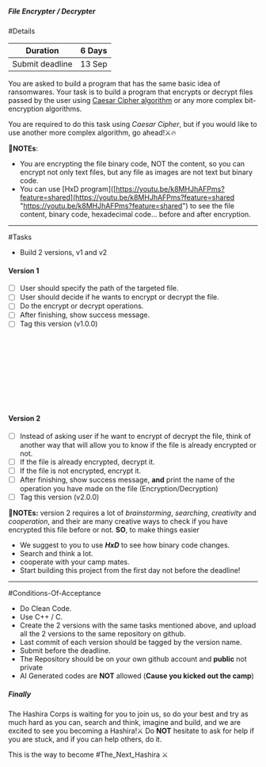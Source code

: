 ##### File Encrypter / Decrypter

#Details

| Duration        | 6 Days |
| --------------- | ------ |
| Submit deadline | 13 Sep |

You are asked to build a program that has the same basic idea of ransomwares. 
Your task is to build a program that encrypts or decrypt files passed by the user using [Caesar Cipher algorithm](https://en.wikipedia.org/wiki/Caesar_cipher) or any more complex bit-encryption algorithms.

You are required to do this task using *Caesar Cipher*, but if you would like to use another more complex algorithm, go ahead!⚔️🔥

**🚨NOTEs**: 
- You are encrypting the file binary code, NOT the content, so you can encrypt not only text files, but any file as images are not text but binary code.
- You can use [HxD program]([https://youtu.be/k8MHJhAFPms?feature=shared](https://youtu.be/k8MHJhAFPms?feature=shared "https://youtu.be/k8MHJhAFPms?feature=shared") to see the file content, binary code, hexadecimal code... before and after encryption.

---------

#Tasks
- Build 2 versions, v1 and v2
#### Version 1
- [ ] User should specify the path of the targeted file.
- [ ] User should decide if he wants to encrypt or decrypt the file.
- [ ] Do the encrypt or decrypt operations.
- [ ] After finishing, show success message.
- [ ] Tag this version (v1.0.0)
<br><br><br><br><br><br><br><br><br><br>
#### Version 2
- [ ] Instead of asking user if he want to encrypt of decrypt the file, think of another way that will allow you to know if the file is already encrypted or not.
- [ ] If the file is already encrypted, decrypt it.
- [ ] If the file is not encrypted, encrypt it.
- [ ] After finishing, show success message, **and** print the name of the operation you have made on the file (Encryption/Decryption)
- [ ] Tag this version (v2.0.0)

**🚨NOTEs:** version 2 requires a lot of *brainstorming*, *searching*, *creativity* and *cooperation*, and their are many creative ways to check if you have encrypted this file before or not.
**SO**, to make things easier
- We suggest to you to use ***HxD*** to see how binary code changes. 
- Search and think a lot.
- cooperate with your camp mates.
- Start building this project from the first day not before the deadline!

--------

#Conditions-Of-Acceptance
- Do Clean Code.
- Use C++ / C.
- Create the 2 versions with the same tasks mentioned above, and upload all the 2 versions to the same repository on github.
- Last commit of each version should be tagged by the version name.
- Submit before the deadline.
- The Repository should be on your own github account and **public** not private
- AI Generated codes are **NOT** allowed (**Cause you kicked out the camp**)
##### Finally 
The Hashira Corps is waiting for you to join us, so do your best and try as much hard as you can, search and think, imagine and build, and we are excited to see you becoming a Hashira!⚔️
Do **NOT** hesitate to ask for help if you are stuck, and if you can help others, do it.

This is the way to become #The_Next_Hashira ⚔️